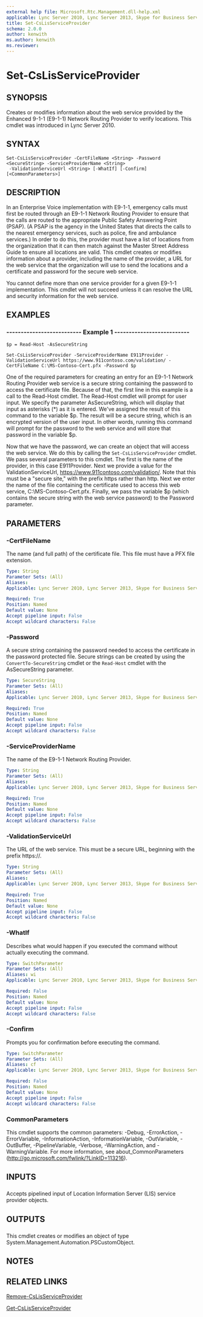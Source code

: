 ```yaml
---
external help file: Microsoft.Rtc.Management.dll-help.xml
applicable: Lync Server 2010, Lync Server 2013, Skype for Business Server 2015, Skype for Business Server 2019
title: Set-CsLisServiceProvider
schema: 2.0.0
author: kenwith
ms.author: kenwith
ms.reviewer:
---
```


# Set-CsLisServiceProvider

## SYNOPSIS
Creates or modifies information about the web service provided by the Enhanced 9-1-1 (E9-1-1) Network Routing Provider to verify locations.
This cmdlet was introduced in Lync Server 2010.


## SYNTAX

```
Set-CsLisServiceProvider -CertFileName <String> -Password <SecureString> -ServiceProviderName <String>
 -ValidationServiceUrl <String> [-WhatIf] [-Confirm] [<CommonParameters>]
```

## DESCRIPTION
In an Enterprise Voice implementation with E9-1-1, emergency calls must first be routed through an E9-1-1 Network Routing Provider to ensure that the calls are routed to the appropriate Public Safety Answering Point (PSAP).
(A PSAP is the agency in the United States that directs the calls to the nearest emergency services, such as police, fire and ambulance services.) In order to do this, the provider must have a list of locations from the organization that it can then match against the Master Street Address Guide to ensure all locations are valid.
This cmdlet creates or modifies information about a provider, including the name of the provider, a URL for the web service that the organization will use to send the locations and a certificate and password for the secure web service.

You cannot define more than one service provider for a given E9-1-1 implementation.
This cmdlet will not succeed unless it can resolve the URL and security information for the web service.


## EXAMPLES

### -------------------------- Example 1 --------------------------
```
$p = Read-Host -AsSecureString

Set-CsLisServiceProvider -ServiceProviderName E911Provider -ValidationServiceUrl https://www.911contoso.com/validation/ -CertFileName C:\MS-Contoso-Cert.pfx -Password $p
```

One of the required parameters for creating an entry for an E9-1-1 Network Routing Provider web service is a secure string containing the password to access the certificate file.
Because of that, the first line in this example is a call to the Read-Host cmdlet.
The Read-Host cmdlet will prompt for user input.
We specify the parameter AsSecureString, which will display that input as asterisks (*) as it is entered.
We've assigned the result of this command to the variable $p.
The result will be a secure string, which is an encrypted version of the user input.
In other words, running this command will prompt for the password to the web service and will store that password in the variable $p.

Now that we have the password, we can create an object that will access the web service.
We do this by calling the `Set-CsLisServiceProvider` cmdlet.
We pass several parameters to this cmdlet.
The first is the name of the provider, in this case E911Provider.
Next we provide a value for the ValidationServiceUrl, https://www.911contoso.com/validation/.
Note that this must be a "secure site," with the prefix https rather than http.
Next we enter the name of the file containing the certificate used to access this web service, C:\MS-Contoso-Cert.pfx.
Finally, we pass the variable $p (which contains the secure string with the web service password) to the Password parameter.


## PARAMETERS

### -CertFileName
The name (and full path) of the certificate file.
This file must have a PFX file extension.

```yaml
Type: String
Parameter Sets: (All)
Aliases: 
Applicable: Lync Server 2010, Lync Server 2013, Skype for Business Server 2015, Skype for Business Server 2019

Required: True
Position: Named
Default value: None
Accept pipeline input: False
Accept wildcard characters: False
```

### -Password
A secure string containing the password needed to access the certificate in the password protected file.
Secure strings can be created by using the `ConvertTo-SecureString` cmdlet or the `Read-Host` cmdlet with the AsSecureString parameter.

```yaml
Type: SecureString
Parameter Sets: (All)
Aliases: 
Applicable: Lync Server 2010, Lync Server 2013, Skype for Business Server 2015, Skype for Business Server 2019

Required: True
Position: Named
Default value: None
Accept pipeline input: False
Accept wildcard characters: False
```

### -ServiceProviderName
The name of the E9-1-1 Network Routing Provider.

```yaml
Type: String
Parameter Sets: (All)
Aliases: 
Applicable: Lync Server 2010, Lync Server 2013, Skype for Business Server 2015, Skype for Business Server 2019

Required: True
Position: Named
Default value: None
Accept pipeline input: False
Accept wildcard characters: False
```

### -ValidationServiceUrl
The URL of the web service.
This must be a secure URL, beginning with the prefix https://.

```yaml
Type: String
Parameter Sets: (All)
Aliases: 
Applicable: Lync Server 2010, Lync Server 2013, Skype for Business Server 2015, Skype for Business Server 2019

Required: True
Position: Named
Default value: None
Accept pipeline input: False
Accept wildcard characters: False
```

### -WhatIf
Describes what would happen if you executed the command without actually executing the command.

```yaml
Type: SwitchParameter
Parameter Sets: (All)
Aliases: wi
Applicable: Lync Server 2010, Lync Server 2013, Skype for Business Server 2015, Skype for Business Server 2019

Required: False
Position: Named
Default value: None
Accept pipeline input: False
Accept wildcard characters: False
```

### -Confirm
Prompts you for confirmation before executing the command.

```yaml
Type: SwitchParameter
Parameter Sets: (All)
Aliases: cf
Applicable: Lync Server 2010, Lync Server 2013, Skype for Business Server 2015, Skype for Business Server 2019

Required: False
Position: Named
Default value: None
Accept pipeline input: False
Accept wildcard characters: False
```

### CommonParameters
This cmdlet supports the common parameters: -Debug, -ErrorAction, -ErrorVariable, -InformationAction, -InformationVariable, -OutVariable, -OutBuffer, -PipelineVariable, -Verbose, -WarningAction, and -WarningVariable. For more information, see about_CommonParameters (http://go.microsoft.com/fwlink/?LinkID=113216).

## INPUTS

###  
Accepts pipelined input of Location Information Server (LIS) service provider objects.

## OUTPUTS

###  
This cmdlet creates or modifies an object of type System.Management.Automation.PSCustomObject.

## NOTES

## RELATED LINKS

[Remove-CsLisServiceProvider](Remove-CsLisServiceProvider.md)

[Get-CsLisServiceProvider](Get-CsLisServiceProvider.md)

